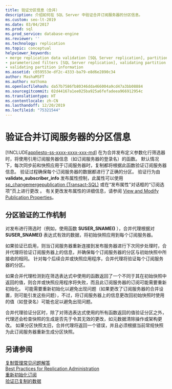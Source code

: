 ```yaml
---
title: 验证分区信息（合并）
description: 介绍如何在 SQL Server 中验证合并订阅服务器的分区信息。
ms.custom: seo-lt-2019
ms.date: 03/04/2017
ms.prod: sql
ms.prod_service: database-engine
ms.reviewer: ''
ms.technology: replication
ms.topic: conceptual
helpviewer_keywords:
- merge replication data validation [SQL Server replication], partitions
- parameterized filters [SQL Server replication], validating partition information
- validating partition information
ms.assetid: c059553e-df2c-4333-ba79-e8d6e2890c34
author: MashaMSFT
ms.author: mathoma
ms.openlocfilehash: da57b7586fb80346dda466004a9cd47a3bb08884
ms.sourcegitcommit: 02d44167a1ee025ba925a6fefadeea966912954c
ms.translationtype: HT
ms.contentlocale: zh-CN
ms.lasthandoff: 12/20/2019
ms.locfileid: "75321544"
---
```

# <a name="validate-partition-information-for-a-merge-subscriber"></a>验证合并订阅服务器的分区信息
[!INCLUDE[appliesto-ss-xxxx-xxxx-xxx-md](../../includes/appliesto-ss-xxxx-xxxx-xxx-md.md)]
  在为合并发布定义参数化行筛选器时，将使用引用订阅服务器信息（如订阅服务器的登录名）的函数。 默认情况下，每次同步前和快照应用于订阅服务器时，复制都将根据此函数验证订阅服务器信息。 验证过程确保每个订阅服务器的数据都进行了正确的分区。 验证行为由 **validate_subscriber_info** 发布属性控制，此属性可以使用 [sp_changemergepublication (Transact-SQL)](../../relational-databases/system-stored-procedures/sp-changemergepublication-transact-sql.md) 或在“发布属性”对话框的“订阅选项”页上进行更改   。 有关更改发布属性的详细信息，请参阅 [View and Modify Publication Properties](../../relational-databases/replication/publish/view-and-modify-publication-properties.md)。  
  
## <a name="how-partition-validation-works"></a>分区验证的工作机制  
 对发布进行筛选时（例如，使用函数 **SUSER_SNAME()** ），合并代理根据对 **SUSER_SNAME()** 表达式有效的数据，将初始快照应用到每个订阅服务器。  
  
 如果验证已启用，则当订阅服务器重新连接到发布服务器进行下次同步处理时，合并代理将验证订阅服务器上的信息，并确保每个订阅服务器的分区与初始快照中所接收的相同。 针对每个后续合并或快照应用程序，合并代理将验证每个订阅服务器的分区。  
  
 如果合并代理检测到在筛选表达式中使用的函数返回了一个不同于其在初始快照中返回的值，则合并或快照应用程序将失败，而且此订阅服务器的订阅可能需要重新初始化。 可能需要重新初始化以避免出现问题（如果更改了订阅服务器的合并设置，则可能引发这些问题），不过，将订阅服务器上的信息更改回初始快照时使用的值（如登录名）可能也足以避免出现问题。  
  
 合并代理验证分区时，除了对筛选表达式使用的所有函数返回的值验证分区之外，代理还会检查快照的生成是否先于令其无效的更改，如元数据清除操作或架构更改。 如果分区快照太旧，合并代理将返回一个错误，并且必须根据当前常规快照为此订阅服务器重新生成分区快照。  
  
## <a name="see-also"></a>另请参阅  
 [复制管理常见问题解答](../../relational-databases/replication/administration/frequently-asked-questions-for-replication-administrators.md)   
 [Best Practices for Replication Administration](../../relational-databases/replication/administration/best-practices-for-replication-administration.md)   
 [重新初始化订阅](../../relational-databases/replication/reinitialize-subscriptions.md)   
 [验证已复制的数据](../../relational-databases/replication/validate-data-at-the-subscriber.md)  
  
  
